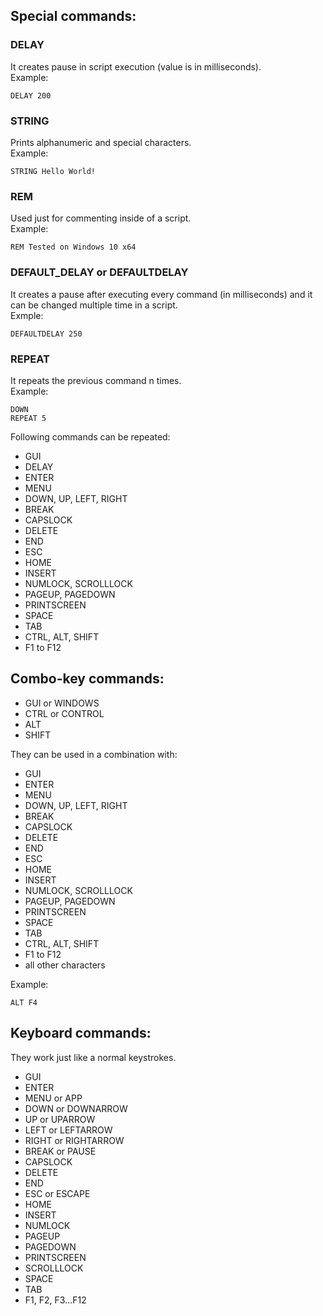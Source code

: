 ## Special commands:
### DELAY
It creates pause in script execution (value is in milliseconds).  
Example:

    DELAY 200

### STRING
Prints alphanumeric and special characters.  
Example:

    STRING Hello World!

### REM
Used just for commenting inside of a script.  
Example:

    REM Tested on Windows 10 x64

### DEFAULT_DELAY or DEFAULTDELAY
It creates a pause after executing every command (in milliseconds) and it can be changed multiple time in a script.  
Exmple:

    DEFAULTDELAY 250

### REPEAT
It repeats the previous command n times.  
Example:

    DOWN
    REPEAT 5

Following commands can be repeated:
 - GUI
 - DELAY
 - ENTER
 - MENU
 - DOWN, UP, LEFT, RIGHT
 - BREAK
 - CAPSLOCK
 - DELETE
 - END
 - ESC
 - HOME
 - INSERT
 - NUMLOCK, SCROLLLOCK
 - PAGEUP, PAGEDOWN
 - PRINTSCREEN
 - SPACE
 - TAB
 - CTRL, ALT, SHIFT
 - F1 to F12

## Combo-key commands:
- GUI or WINDOWS
- CTRL or CONTROL
- ALT
- SHIFT

They can be used in a combination with:
 - GUI
 - ENTER
 - MENU
 - DOWN, UP, LEFT, RIGHT
 - BREAK
 - CAPSLOCK
 - DELETE
 - END
 - ESC
 - HOME
 - INSERT
 - NUMLOCK, SCROLLLOCK
 - PAGEUP, PAGEDOWN
 - PRINTSCREEN
 - SPACE
 - TAB
 - CTRL, ALT, SHIFT
 - F1 to F12
 - all other characters

Example:

    ALT F4

## Keyboard commands:
They work just like a normal keystrokes.
- GUI
- ENTER
- MENU or APP
- DOWN or DOWNARROW
- UP or UPARROW
- LEFT or LEFTARROW
- RIGHT or RIGHTARROW
- BREAK or PAUSE
- CAPSLOCK
- DELETE
- END
- ESC or ESCAPE
- HOME
- INSERT
- NUMLOCK
- PAGEUP
- PAGEDOWN
- PRINTSCREEN
- SCROLLLOCK
- SPACE
- TAB
- F1, F2, F3...F12